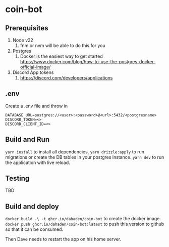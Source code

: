 # coin-bot

## Prerequisites

1. Node v22
    1. fnm or nvm will be able to do this for you
1. Postgres
    1. Docker is the easiest way to get started https://www.docker.com/blog/how-to-use-the-postgres-docker-official-image/
1. Discord App tokens
    1. https://discord.com/developers/applications

## .env

Create a .env file and throw in 

```text
DATABASE_URL=postgres://<user>:<password>@<url>:5432/<postgresname>
DISCORD_TOKEN=<>
DISCORD_CLIENT_ID=<>
```

## Build and Run

`yarn install` to install all dependencies.
`yarn drizzle:apply` to run migrations or create the DB tables in your postgres instance.
`yarn dev` to run the application with live reload.

## Testing

TBD

## Build and deploy

`docker build .\ -t ghcr.io/dahaden/coin-bot` to create the docker image.
`docker push ghcr.io/dahaden/coin-bot:latest` to push this version to github so that it can be consumed.

Then Dave needs to restart the app on his home server.